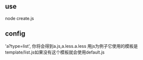 ## use
node create.js

## config
'a?type=list',
你将会得到a.js,a.less.a.less
用js为例子它使用的模板是template/list.js如果没有这个模板就会使用default.js